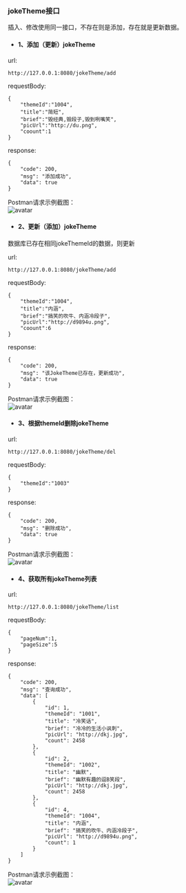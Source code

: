 ### jokeTheme接口  

插入、修改使用同一接口，不存在则是添加，存在就是更新数据。

+ #### 1、添加（更新）jokeTheme 

url:
```
http://127.0.0.1:8080/jokeTheme/add
```
requestBody:
```
{
    "themeId":"1004",
    "title":"简短",
	"brief":"毁经典,毁段子,毁到咧嘴笑",
	"picUrl":"http://du.png",
	"coount":1
}
```
response:
```
{
    "code": 200,
    "msg": "添加成功",
    "data": true
}
```
Postman请求示例截图：  
![avatar](Screenshots/jokeTheme_add.png)  


+ #### 2、更新（添加）jokeTheme  
数据库已存在相同jokeThemeId的数据，则更新  

url:
```
http://127.0.0.1:8080/jokeTheme/add
```
requestBody:
```
{
    "themeId":"1004",
    "title":"内涵",
	"brief":"搞笑的吹牛、内涵冷段子",
	"picUrl":"http://d9894u.png",
	"coount":6
}
```
response:
```
{
    "code": 200,
    "msg": "该JokeTheme已存在，更新成功",
    "data": true
}
```
Postman请求示例截图：  
![avatar](Screenshots/jokeTheme_update.png)  

+ #### 3、根据themeId删除jokeTheme  

url:
```
http://127.0.0.1:8080/jokeTheme/del
```
requestBody:
```
{
	"themeId":"1003"
}
```
response:
```
{
    "code": 200,
    "msg": "删除成功",
    "data": true
}
```
Postman请求示例截图：  
![avatar](Screenshots/jokeTheme_del.png)  

+ #### 4、获取所有jokeTheme列表  

url:
```
http://127.0.0.1:8080/jokeTheme/list
```
requestBody:
```
{
	"pageNum":1,
	"pageSize":5
}
```
response:
```
{
    "code": 200,
    "msg": "查询成功",
    "data": [
        {
            "id": 1,
            "themeId": "1001",
            "title": "冷笑话",
            "brief": "冷冷的生活小讽刺",
            "picUrl": "http://dkj.jpg",
            "count": 2458
        },
        {
            "id": 2,
            "themeId": "1002",
            "title": "幽默",
            "brief": "幽默有趣的逗B笑段",
            "picUrl": "http://dkj.jpg",
            "count": 2458
        },
        {
            "id": 4,
            "themeId": "1004",
            "title": "内涵",
            "brief": "搞笑的吹牛、内涵冷段子",
            "picUrl": "http://d9894u.png",
            "count": 1
        }
    ]
}
```  
Postman请求示例截图：  
![avatar](Screenshots/jokeTheme_list.png)